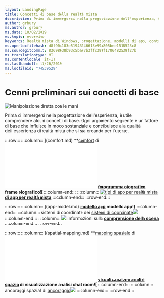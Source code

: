 ```yaml
---
layout: LandingPage
title: Concetti di base della realtà mista
description: Prima di immergersi nella progettazione dell'esperienza, è utile comprendere alcuni concetti di base. Ogni argomento seguente è un fattore di base che influisce in modo sostanziale e contribuisce alla qualità dell'esperienza di realtà mista che si sta creando per l'utente.
author: grbury
ms.author: grbury
ms.date: 10/02/2019
ms.topic: overview
keywords: Realtà mista di Windows, progettazione, modelli di app, controlli, stile, HoloLens, interazione, elementi UX, comportamenti, blocchi predefiniti
ms.openlocfilehash: d8f904183e51943246613e99a805bee1518523c8
ms.sourcegitcommit: 83698638b93c5ba77b3ffc399f1706482539f27b
ms.translationtype: MT
ms.contentlocale: it-IT
ms.lasthandoff: 11/26/2019
ms.locfileid: "74539529"
---
```

# <a name="core-concepts-overview"></a>Cenni preliminari sui concetti di base

![Manipolazione diretta con le mani](images/05_CoreConcepts.png)


Prima di immergersi nella progettazione dell'esperienza, è utile comprendere alcuni concetti di base. Ogni argomento seguente è un fattore di base che influisce in modo sostanziale e contribuisce alla qualità dell'esperienza di realtà mista che si sta creando per l'utente. 

:::row:::
    :::column:::
       [](images/comfort-chart.PNG)](comfort.md)  **[comfort](comfort.md) di![**
    :::column-end:::
    :::column:::
       [](images/destinationmars-750px.png)](holographic-frame.md)  **[fotogramma olografico](holographic-frame.md) frame olografico![**
    :::column-end:::
    :::column:::
       [![tipi di app per realtà mista](images/enhancedenvironmentapps-640px.jpg)](types-of-mixed-reality-apps.md)  **[di app per realtà mista](types-of-mixed-reality-apps.md)**
    :::column-end:::
:::row-end:::

:::row:::
    :::column:::
       [](images/teleportation-640px.png)](app-model.md)  **[modello app](app-model.md) modello app![**
    :::column-end:::
    :::column:::
        sistemi di coordinate dei [sistemi di coordinate![](images/coordinate-systems.PNG)](coordinate-systems.md)  **[](coordinate-systems.md)**
    :::column-end:::
    :::column:::
        [![](images/scene-understanding.png)](scene-understanding.md) informazioni sulla  **[comprensione della scena](scene-understanding.md)**
    :::column-end:::
:::row-end:::

:::row:::
    :::column:::
       [](images/surfacereconstruction.jpg)](spatial-mapping.md)  **[mapping spaziale](spatial-mapping.md) di![mapping spaziale**
    :::column-end:::
    :::column:::
       [](images/sr-mixedworld-140429-8pm-00068-1000px.png)](room-scan-visualization.md)  **[visualizzazione analisi spazio](room-scan-visualization.md) di visualizzazione analisi chat room![**
    :::column-end:::
    :::column:::
       ancoraggi spaziali di [ancoraggio![](images/azurespatialanchors.jpg)](spatial-anchors.md)  **[](spatial-anchors.md)**
    :::column-end:::
:::row-end:::


<br>

<br>

